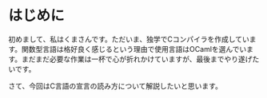 # はじめに

初めまして、私はくまさんです。ただいま、独学でCコンパイラを作成しています。関数型言語は格好良く感じるという理由で使用言語はOCamlを選んでいます。まだまだ必要な作業は一杯で心が折れかけていますが、最後までやり遂げたいです。

さて、今回はC言語の宣言の読み方について解説したいと思います。